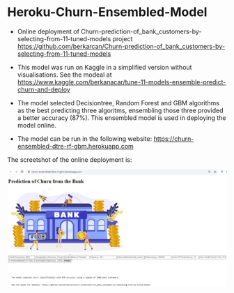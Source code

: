 # Heroku-Churn-Ensembled-Model
* Online deployment of Churn-prediction-of_bank_customers-by-selecting-from-11-tuned-models project
https://github.com/berkarcan/Churn-prediction-of_bank_customers-by-selecting-from-11-tuned-models
* This model was run on Kaggle in a simplified version without visualisations. See the modeal at https://www.kaggle.com/berkanacar/tune-11-models-ensemble-predict-churn-and-deploy
* The model selected Decisiontree, Random Forest and GBM algorithms as the best predicting three algoritms, ensembling those three provided a better accuracy (87%). This ensembled model is used in deploying the model online.

* The model can be run in the following website:
https://churn-ensembled-dtre-rf-gbm.herokuapp.com

The screetshot of the online deployment is:

![](heroku_web.jpg)
